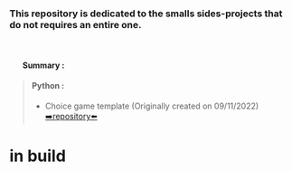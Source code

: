 ### This repository is dedicated to the smalls sides-projects that do not requires an entire one.
‎ 
#### &nbsp;&nbsp;&nbsp;&nbsp;&nbsp;&nbsp; Summary :
> #### Python : 
> [comment]: <> (Date format is dd/mm/yyyy)
>   - Choice game template (Originally created on 09/11/2022) [➡️repository⬅️](https://github.com/EloiD-R/little-sides-projects/tree/main/Python/Choice-game-template/)
 
 # in build
